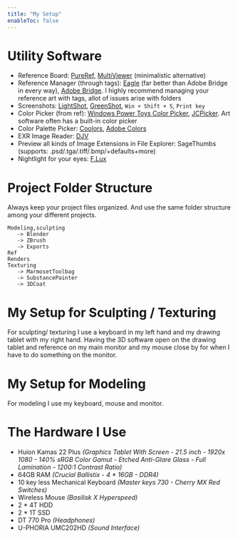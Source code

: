 ```yaml
---
title: "My Setup"
enableToc: false
---
```


# Utility Software

- Reference Board: [PureRef](https://www.pureref.com/), [MultiViewer](https://github.com/rgrams/multiviewer) (minimalistic alternative)
- Reference Manager (through tags): [Eagle](https://en.eagle.cool/) (far better than Adobe Bridge in every way), [Adobe Bridge](https://www.adobe.com/products/bridge.html). I highly recommend managing your reference art with tags, allot of issues arise with folders
- Screenshots: [LightShot](https://app.prntscr.com/en/index.html), [GreenShot](https://getgreenshot.org/), `Win + Shift + S`, `Print key`
- Color Picker (from ref): [Windows Power Toys Color Picker](https://learn.microsoft.com/en-us/windows/powertoys/color-picker), [JCPicker](https://annystudio.com/software/colorpicker/). Art software often has a built-in color picker
- Color Palette Picker: [Coolors](https://coolors.co/), [Adobe Colors](https://color.adobe.com/create/color-wheel)
- EXR Image Reader: [DJV](https://darbyjohnston.github.io/DJV/)
- Preview all kinds of Image Extensions in File Explorer: SageThumbs (supports: .psd/.tga/.tiff/.bmp/+defaults+more)
- Nightlight for your eyes: [F.Lux](https://justgetflux.com/)

# Project Folder Structure
Always keep your project files organized. And use the same folder structure among your different projects.

```
Modeling,sculpting
   -> Blender
   -> ZBrush
   -> Exports
Ref
Renders
Texturing
   -> MarmosetToolbag
   -> SubstancePainter
   -> 3DCoat
```


# My Setup for Sculpting / Texturing
For sculpting/ texturing I use a keyboard in my left hand and my drawing tablet with my right hand. Having the 3D software open on the drawing tablet and reference on my main monitor and my mouse close by for when I have to do something on the monitor.

# My Setup for Modeling
For modeling I use my keyboard, mouse and monitor.

# The Hardware I Use
- Huion Kamas 22 Plus _(Graphics Tablet With Screen - 21.5 inch - 1920x 1080 - 140% sRGB Color Gamut - Etched Anti-Glare Glass - Full Lamination - 1200:1 Contrast Ratio)_
- 64GB RAM _(Crucial Ballistix - 4 * 16GB - DDR4)_
- 10 key less Mechanical Keyboard _(Master keys 730 - Cherry MX Red Switches)_
- Wireless Mouse _(Basilisk X Hyperspeed)_
- 2 * 4T HDD
- 2 * 1T SSD
- DT 770 Pro _(Headphones)_
- U-PHORIA UMC202HD _(Sound Interface)_


